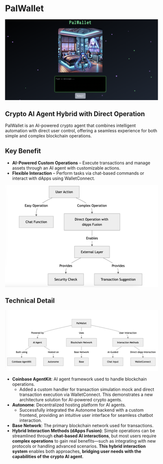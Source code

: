 # PalWallet

![top](./docs/top.png)

## Crypto AI Agent Hybrid with Direct Operation

PalWallet is an AI-powered crypto agent that combines intelligent automation with direct user control, offering a seamless experience for both simple and complex blockchain operations.

## Key Benefit

- **AI-Powered Custom Operations** – Execute transactions and manage assets through an AI agent with customizable actions.
- **Flexible Interaction** – Perform tasks via chat-based commands or interact with dApps using WalletConnect.

![flow](./docs/flow.png)

## Technical Detail

![architecture](./docs/architecture.png)

- **Coinbase AgentKit**: AI agent framework used to handle blockchain operations.
  - Added a custom handler for transaction simulation mock and direct transaction execution via WalletConnect. This demonstrates a new architecture solution for AI-powered crypto agents.
- **Autonome**: Decentralized hosting platform for AI agents.
  - Successfully integrated the Autonome backend with a custom frontend, providing an intuitive user interface for seamless chatbot interaction.
- **Base Network**: The primary blockchain network used for transactions.
- **Hybrid Interaction Methods (dApps Fusion)**: Simple operations can be streamlined through **chat-based AI interactions**, but most users require **complex operations** to gain real benefits—such as integrating with new protocols or handling advanced scenarios. **This hybrid interaction system** enables both approaches, **bridging user needs with the capabilities of the crypto AI agent**.
